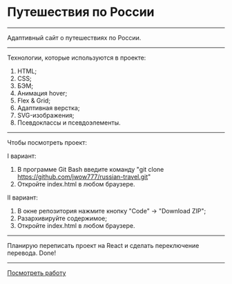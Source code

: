# Путешествия по России

---

Адаптивный сайт о путешествиях по России.

---

Технологии, которые используются в проекте:

1. HTML;
2. CSS;
3. БЭМ;
4. Анимация hover;
5. Flex & Grid;
6. Адаптивная верстка;
7. SVG-изображения;
8. Псевдоклассы и псевдоэлементы.

---

Чтобы посмотреть проект: 

I вариант:
1. В программе Git Bash введите команду "git clone https://github.com/jwow777/russian-travel.git"
2. Откройте index.html в любом браузере.  


II вариант:    
1. В окне репозитория нажмите кнопку "Code" -> "Download ZIP";
2. Разархивируйте содержимое;
3. Откройте index.html в любом браузере.

---

Планирую переписать проект на React и сделать переключение перевода. Done!

---

[Посмотреть работу](https://jwow777.github.io/russian-travel/)
